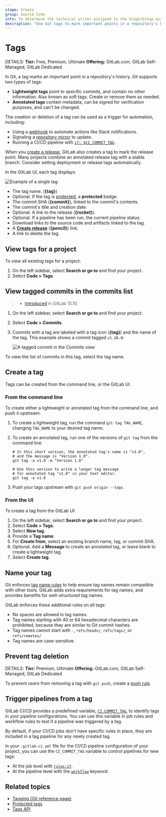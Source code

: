 ```yaml
---
stage: Create
group: Source Code
info: To determine the technical writer assigned to the Stage/Group associated with this page, see https://handbook.gitlab.com/handbook/product/ux/technical-writing/#assignments
description: "Use Git tags to mark important points in a repository's history, and trigger CI/CD pipelines."
---
```


# Tags

DETAILS:
**Tier:** Free, Premium, Ultimate
**Offering:** GitLab.com, GitLab Self-Managed, GitLab Dedicated

In Git, a tag marks an important point in a repository's history.
Git supports two types of tags:

- **Lightweight tags** point to specific commits, and contain no other information.
  Also known as soft tags. Create or remove them as needed.
- **Annotated tags** contain metadata, can be signed for verification purposes,
  and can't be changed.

The creation or deletion of a tag can be used as a trigger for automation, including:

- Using a [webhook](../../integrations/webhook_events.md#tag-events) to automate actions
  like Slack notifications.
- Signaling a [repository mirror](../mirror/index.md) to update.
- Running a CI/CD pipeline with [`if: $CI_COMMIT_TAG`](../../../../ci/jobs/job_rules.md#common-if-clauses-with-predefined-variables).

When you [create a release](../../releases/index.md),
GitLab also creates a tag to mark the release point.
Many projects combine an annotated release tag with a stable branch. Consider
setting deployment or release tags automatically.

In the GitLab UI, each tag displays:

![Example of a single tag](img/tag-display_v15_9.png)

- The tag name. (**{tag}**)
- Optional. If the tag is [protected](../../protected_tags.md), a **protected** badge.
- The commit SHA (**{commit}**), linked to the commit's contents.
- The commit's title and creation date.
- Optional. A link to the release (**{rocket}**).
- Optional. If a pipeline has been run, the current pipeline status.
- Download links to the source code and artifacts linked to the tag.
- A [**Create release**](../../releases/index.md#create-a-release) (**{pencil}**) link.
- A link to delete the tag.

## View tags for a project

To view all existing tags for a project:

1. On the left sidebar, select **Search or go to** and find your project.
1. Select **Code > Tags**.

## View tagged commits in the commits list

> - [Introduced](https://gitlab.com/gitlab-org/gitlab/-/issues/18795) in GitLab 15.10.

1. On the left sidebar, select **Search or go to** and find your project.
1. Select **Code > Commits**.
1. Commits with a tag are labeled with a tag icon (**{tag}**) and the name of the tag.
   This example shows a commit tagged `v1.26.0`:

   ![A tagged commit in the Commits view](img/tags_commits_view_v15_10.png)

To view the list of commits in this tag, select the tag name.

## Create a tag

Tags can be created from the command line, or the GitLab UI.

### From the command line

To create either a lightweight or annotated tag from the command line, and push it upstream:

1. To create a lightweight tag, run the command `git tag TAG_NAME`, changing
   `TAG_NAME` to your desired tag name.
1. To create an annotated tag, run one of the versions of `git tag` from the command line:

   ```shell
   # In this short version, the annotated tag's name is "v1.0",
   # and the message is "Version 1.0".
   git tag -a v1.0 -m "Version 1.0"

   # Use this version to write a longer tag message
   # for annotated tag "v1.0" in your text editor.
   git tag -a v1.0
   ```

1. Push your tags upstream with `git push origin --tags`.

### From the UI

To create a tag from the GitLab UI:

1. On the left sidebar, select **Search or go to** and find your project.
1. Select **Code > Tags**.
1. Select **New tag**.
1. Provide a **Tag name**.
1. For **Create from**, select an existing branch name, tag, or commit SHA.
1. Optional. Add a **Message** to create an annotated tag, or leave blank to
   create a lightweight tag.
1. Select **Create tag**.

## Name your tag

Git enforces [tag name rules](https://git-scm.com/docs/git-check-ref-format)
to help ensure tag names remain compatible with other tools. GitLab
adds extra requirements for tag names, and provides benefits for well-structured tag names.

GitLab enforces these additional rules on all tags:

- No spaces are allowed in tag names.
- Tag names starting with 40 or 64 hexadecimal characters are prohibited, because they are similar to Git commit hashes.
- Tag names cannot start with `-`, `refs/heads/`, `refs/tags/`, or `refs/remotes/`
- Tag names are case-sensitive.

## Prevent tag deletion

DETAILS:
**Tier:** Premium, Ultimate
**Offering:** GitLab.com, GitLab Self-Managed, GitLab Dedicated

To prevent users from removing a tag with `git push`, create a [push rule](../push_rules.md).

## Trigger pipelines from a tag

GitLab CI/CD provides a predefined variable, [`CI_COMMIT_TAG`](../../../../ci/variables/predefined_variables.md),
to identify tags in your pipeline configurations.
You can use this variable in job rules and workflow rules to test if a pipeline was triggered by a tag.

By default, if your CI/CD jobs don't have specific rules in place,
they are included in a tag pipeline for any newly created tag.

In your `.gitlab-ci.yml` file for the CI/CD pipeline configuration of your project,
you can use the `CI_COMMIT_TAG` variable to control pipelines for new tags:

- At the job level with [`rules:if`](../../../../ci/yaml/index.md#rulesif).
- At the pipeline level with the [`workflow`](../../../../ci/yaml/workflow.md) keyword.

## Related topics

- [Tagging (Git reference page)](https://git-scm.com/book/en/v2/Git-Basics-Tagging)
- [Protected tags](../../protected_tags.md)
- [Tags API](../../../../api/tags.md)
